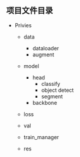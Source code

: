 ## 项目文件目录

- Privies
    - data
        - dataloader
        - augment
    - model
        - head
            - classify
            - object detect
            - segment
        - backbone

    - loss
    - val
    - train_manager
    - res